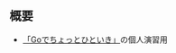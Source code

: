 ## 概要
- [「Goでちょっとひといき」](https://techbookfest.org/product/5127270203129856?productVariantID=5036058678919168)の個人演習用
